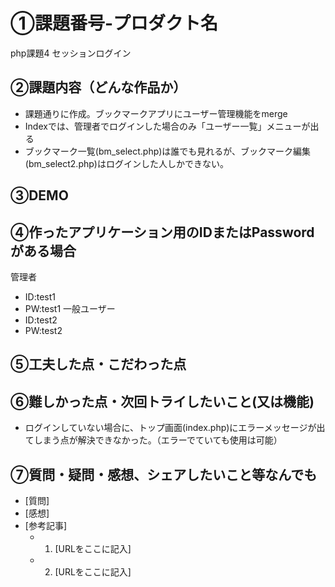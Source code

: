 # ①課題番号-プロダクト名

php課題4 セッションログイン

## ②課題内容（どんな作品か）

- 課題通りに作成。ブックマークアプリにユーザー管理機能をmerge
- Indexでは、管理者でログインした場合のみ「ユーザー一覧」メニューが出る
- ブックマーク一覧(bm_select.php)は誰でも見れるが、ブックマーク編集(bm_select2.php)はログインした人しかできない。

## ③DEMO


## ④作ったアプリケーション用のIDまたはPasswordがある場合

管理者
- ID:test1 
- PW:test1
一般ユーザー
- ID:test2 
- PW:test2


## ⑤工夫した点・こだわった点

## ⑥難しかった点・次回トライしたいこと(又は機能)

- ログインしていない場合に、トップ画面(index.php)にエラーメッセージが出てしまう点が解決できなかった。（エラーでていても使用は可能）

## ⑦質問・疑問・感想、シェアしたいこと等なんでも

- [質問]
- [感想]
- [参考記事]
  - 1. [URLをここに記入]
  - 2. [URLをここに記入]
